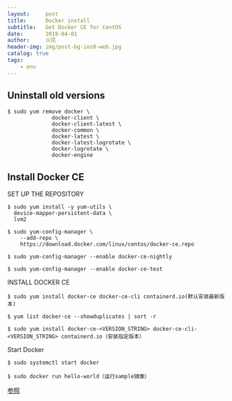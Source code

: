 ```yaml
---
layout:     post
title:      Docker install
subtitle:   Get Docker CE for CentOS
date:       2019-04-01
author:     火花
header-img: img/post-bg-ios9-web.jpg
catalog: true
tags:
    - env
---
```

## Uninstall old versions ##
	$ sudo yum remove docker \
                  docker-client \
                  docker-client-latest \
                  docker-common \
                  docker-latest \
                  docker-latest-logrotate \
                  docker-logrotate \
                  docker-engine

## Install Docker CE ##
SET UP THE REPOSITORY

	$ sudo yum install -y yum-utils \
	  device-mapper-persistent-data \
	  lvm2

	$ sudo yum-config-manager \
	    --add-repo \
	    https://download.docker.com/linux/centos/docker-ce.repo

	$ sudo yum-config-manager --enable docker-ce-nightly

	$ sudo yum-config-manager --enable docker-ce-test

INSTALL DOCKER CE

	$ sudo yum install docker-ce docker-ce-cli containerd.io(默认安装最新版本)

	$ yum list docker-ce --showduplicates | sort -r

	$ sudo yum install docker-ce-<VERSION_STRING> docker-ce-cli-<VERSION_STRING> containerd.io（安装指定版本）

Start Docker

	$ sudo systemctl start docker

	$ sudo docker run hello-world（运行sample镜像）

[参照](https://docs.docker.com/install/linux/docker-ce/centos/)

